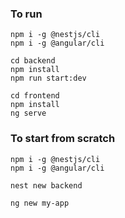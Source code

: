 ### To run
```
npm i -g @nestjs/cli
npm i -g @angular/cli

cd backend
npm install
npm run start:dev
```

```
cd frontend
npm install
ng serve
```

### To start from scratch

```
npm i -g @nestjs/cli
npm i -g @angular/cli
```

```
nest new backend
```

```
ng new my-app
```